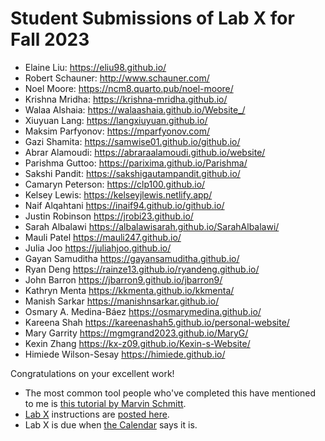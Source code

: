 # Student Submissions of Lab X for Fall 2023

- Elaine Liu: <https://eliu98.github.io/>
- Robert Schauner: <http://www.schauner.com/>
- Noel Moore: <https://ncm8.quarto.pub/noel-moore/>
- Krishna Mridha: <https://krishna-mridha.github.io/>
- Walaa Alshaia: <https://walaashaia.github.io/Website_/>
- Xiuyuan Lang: <https://langxiuyuan.github.io/>
- Maksim Parfyonov: <https://mparfyonov.com/>
- Gazi Shamita: <https://samwise01.github.io/github.io/>
- Abrar Alamoudi: <https://abraraalamoudi.github.io/website/>
- Parishma Guttoo: <https://parixima.github.io/Parishma/>
- Sakshi Pandit: <https://sakshigautampandit.github.io/>
- Camaryn Peterson: <https://clp100.github.io/>
- Kelsey Lewis: <https://kelseyjlewis.netlify.app/>
- Naif Alqahtani <https://inaif94.github.io/github.io/>
- Justin Robinson <https://jrobi23.github.io/>
- Sarah Albalawi <https://albalawisarah.github.io/SarahAlbalawi/>
- Mauli Patel <https://mauli247.github.io/>
- Julia Joo <https://juliahjoo.github.io/>
- Gayan Samuditha <https://gayansamuditha.github.io/>
- Ryan Deng <https://rainze13.github.io/ryandeng.github.io/>
- John Barron <https://jbarron9.github.io/jbarron9/>
- Kathryn Menta <https://kkmenta.github.io/kkmenta/>
- Manish Sarkar <https://manishnsarkar.github.io/>
- Osmary A. Medina-Báez <https://osmarymedina.github.io/>
- Kareena Shah <https://kareenashah5.github.io/personal-website/>
- Mary Garrity <https://mgmgrand2023.github.io/MaryG/>
- Kexin Zhang <https://kx-z09.github.io/Kexin-s-Website/>
- Himiede Wilson-Sesay <https://himiede.github.io/>

Congratulations on your excellent work!

- The most common tool people who've completed this have mentioned to me is [this tutorial by Marvin Schmitt](https://www.marvinschmitt.com/blog/website-tutorial-quarto/).
- [Lab X](https://thomaselove.github.io/431-labX/) instructions are [posted here](https://thomaselove.github.io/431-labX/). 
- Lab X is due when [the Calendar](https://thomaselove.github.io/431-2023/calendar.html) says it is.
